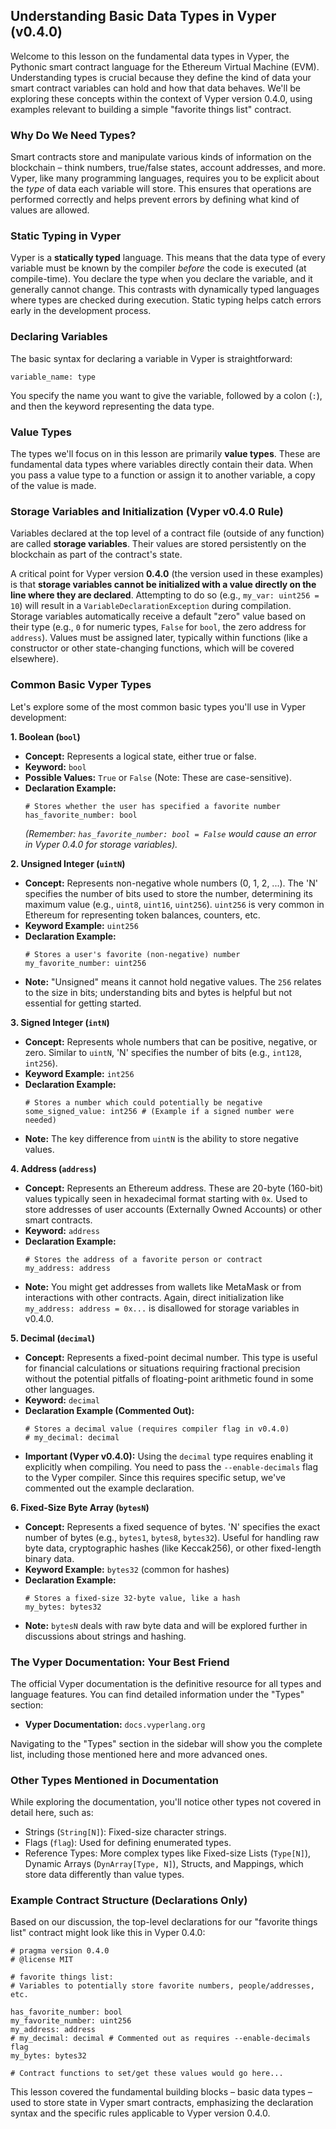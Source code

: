 ## Understanding Basic Data Types in Vyper (v0.4.0)

Welcome to this lesson on the fundamental data types in Vyper, the Pythonic smart contract language for the Ethereum Virtual Machine (EVM). Understanding types is crucial because they define the kind of data your smart contract variables can hold and how that data behaves. We'll be exploring these concepts within the context of Vyper version 0.4.0, using examples relevant to building a simple "favorite things list" contract.

### Why Do We Need Types?

Smart contracts store and manipulate various kinds of information on the blockchain – think numbers, true/false states, account addresses, and more. Vyper, like many programming languages, requires you to be explicit about the *type* of data each variable will store. This ensures that operations are performed correctly and helps prevent errors by defining what kind of values are allowed.

### Static Typing in Vyper

Vyper is a **statically typed** language. This means that the data type of every variable must be known by the compiler *before* the code is executed (at compile-time). You declare the type when you declare the variable, and it generally cannot change. This contrasts with dynamically typed languages where types are checked during execution. Static typing helps catch errors early in the development process.

### Declaring Variables

The basic syntax for declaring a variable in Vyper is straightforward:

```vyper
variable_name: type
```

You specify the name you want to give the variable, followed by a colon (`:`), and then the keyword representing the data type.

### Value Types

The types we'll focus on in this lesson are primarily **value types**. These are fundamental data types where variables directly contain their data. When you pass a value type to a function or assign it to another variable, a copy of the value is made.

### Storage Variables and Initialization (Vyper v0.4.0 Rule)

Variables declared at the top level of a contract file (outside of any function) are called **storage variables**. Their values are stored persistently on the blockchain as part of the contract's state.

A critical point for Vyper version **0.4.0** (the version used in these examples) is that **storage variables cannot be initialized with a value directly on the line where they are declared**. Attempting to do so (e.g., `my_var: uint256 = 10`) will result in a `VariableDeclarationException` during compilation. Storage variables automatically receive a default "zero" value based on their type (e.g., `0` for numeric types, `False` for `bool`, the zero address for `address`). Values must be assigned later, typically within functions (like a constructor or other state-changing functions, which will be covered elsewhere).

### Common Basic Vyper Types

Let's explore some of the most common basic types you'll use in Vyper development:

**1. Boolean (`bool`)**

*   **Concept:** Represents a logical state, either true or false.
*   **Keyword:** `bool`
*   **Possible Values:** `True` or `False` (Note: These are case-sensitive).
*   **Declaration Example:**
    ```vyper
    # Stores whether the user has specified a favorite number
    has_favorite_number: bool
    ```
    *(Remember: `has_favorite_number: bool = False` would cause an error in Vyper 0.4.0 for storage variables).*

**2. Unsigned Integer (`uintN`)**

*   **Concept:** Represents non-negative whole numbers (0, 1, 2, ...). The 'N' specifies the number of bits used to store the number, determining its maximum value (e.g., `uint8`, `uint16`, `uint256`). `uint256` is very common in Ethereum for representing token balances, counters, etc.
*   **Keyword Example:** `uint256`
*   **Declaration Example:**
    ```vyper
    # Stores a user's favorite (non-negative) number
    my_favorite_number: uint256
    ```
*   **Note:** "Unsigned" means it cannot hold negative values. The `256` relates to the size in bits; understanding bits and bytes is helpful but not essential for getting started.

**3. Signed Integer (`intN`)**

*   **Concept:** Represents whole numbers that can be positive, negative, or zero. Similar to `uintN`, 'N' specifies the number of bits (e.g., `int128`, `int256`).
*   **Keyword Example:** `int256`
*   **Declaration Example:**
    ```vyper
    # Stores a number which could potentially be negative
    some_signed_value: int256 # (Example if a signed number were needed)
    ```
*   **Note:** The key difference from `uintN` is the ability to store negative values.

**4. Address (`address`)**

*   **Concept:** Represents an Ethereum address. These are 20-byte (160-bit) values typically seen in hexadecimal format starting with `0x`. Used to store addresses of user accounts (Externally Owned Accounts) or other smart contracts.
*   **Keyword:** `address`
*   **Declaration Example:**
    ```vyper
    # Stores the address of a favorite person or contract
    my_address: address
    ```
*   **Note:** You might get addresses from wallets like MetaMask or from interactions with other contracts. Again, direct initialization like `my_address: address = 0x...` is disallowed for storage variables in v0.4.0.

**5. Decimal (`decimal`)**

*   **Concept:** Represents a fixed-point decimal number. This type is useful for financial calculations or situations requiring fractional precision without the potential pitfalls of floating-point arithmetic found in some other languages.
*   **Keyword:** `decimal`
*   **Declaration Example (Commented Out):**
    ```vyper
    # Stores a decimal value (requires compiler flag in v0.4.0)
    # my_decimal: decimal
    ```
*   **Important (Vyper v0.4.0):** Using the `decimal` type requires enabling it explicitly when compiling. You need to pass the `--enable-decimals` flag to the Vyper compiler. Since this requires specific setup, we've commented out the example declaration.

**6. Fixed-Size Byte Array (`bytesN`)**

*   **Concept:** Represents a fixed sequence of bytes. 'N' specifies the exact number of bytes (e.g., `bytes1`, `bytes8`, `bytes32`). Useful for handling raw byte data, cryptographic hashes (like Keccak256), or other fixed-length binary data.
*   **Keyword Example:** `bytes32` (common for hashes)
*   **Declaration Example:**
    ```vyper
    # Stores a fixed-size 32-byte value, like a hash
    my_bytes: bytes32
    ```
*   **Note:** `bytesN` deals with raw byte data and will be explored further in discussions about strings and hashing.

### The Vyper Documentation: Your Best Friend

The official Vyper documentation is the definitive resource for all types and language features. You can find detailed information under the "Types" section:

*   **Vyper Documentation:** `docs.vyperlang.org`

Navigating to the "Types" section in the sidebar will show you the complete list, including those mentioned here and more advanced ones.

### Other Types Mentioned in Documentation

While exploring the documentation, you'll notice other types not covered in detail here, such as:

*   Strings (`String[N]`): Fixed-size character strings.
*   Flags (`flag`): Used for defining enumerated types.
*   Reference Types: More complex types like Fixed-size Lists (`Type[N]`), Dynamic Arrays (`DynArray[Type, N]`), Structs, and Mappings, which store data differently than value types.

### Example Contract Structure (Declarations Only)

Based on our discussion, the top-level declarations for our "favorite things list" contract might look like this in Vyper 0.4.0:

```vyper
# pragma version 0.4.0
# @license MIT

# favorite things list:
# Variables to potentially store favorite numbers, people/addresses, etc.

has_favorite_number: bool
my_favorite_number: uint256
my_address: address
# my_decimal: decimal # Commented out as requires --enable-decimals flag
my_bytes: bytes32

# Contract functions to set/get these values would go here...
```

This lesson covered the fundamental building blocks – basic data types – used to store state in Vyper smart contracts, emphasizing the declaration syntax and the specific rules applicable to Vyper version 0.4.0.